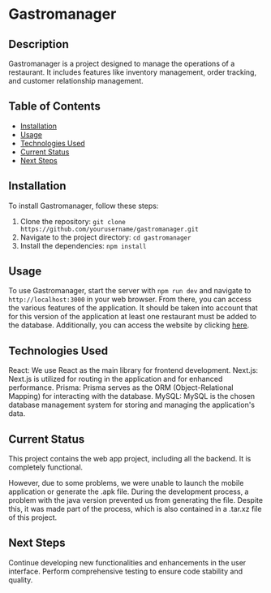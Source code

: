 # Gastromanager

## Description

Gastromanager is a project designed to manage the operations of a restaurant. It includes features like inventory management, order tracking, and customer relationship management.

## Table of Contents

- [Installation](#installation)
- [Usage](#usage)
- [Technologies Used](#technologies_used)
- [Current Status](#current_status)
- [Next Steps](#next-steps)

## Installation

To install Gastromanager, follow these steps:

1. Clone the repository: `git clone https://github.com/yourusername/gastromanager.git`
2. Navigate to the project directory: `cd gastromanager`
3. Install the dependencies: `npm install`

## Usage

To use Gastromanager, start the server with `npm run dev` and navigate to `http://localhost:3000` in your web browser. From there, you can access the various features of the application. It should be taken into account that for this version of the application at least one restaurant must be added to the database. Additionally, you can access the website by clicking [here](https://gastromanager.quenu.org). 

## Technologies Used

React: We use React as the main library for frontend development.
Next.js: Next.js is utilized for routing in the application and for enhanced performance.
Prisma: Prisma serves as the ORM (Object-Relational Mapping) for interacting with the database.
MySQL: MySQL is the chosen database management system for storing and managing the application's data.

## Current Status
This project contains the web app project, including all the backend. It is completely functional.

However, due to some problems, we were unable to launch the mobile application or generate the .apk file. During the development process, a problem with the java version prevented us from generating the file. 
Despite this, it was made part of the process, which is also contained in a .tar.xz file of this project.

## Next Steps

Continue developing new functionalities and enhancements in the user interface.
Perform comprehensive testing to ensure code stability and quality.
